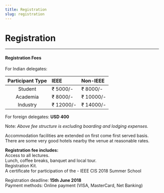 ```yaml
---
title: Registration
slug: registration
---
```

# Registration
---
#### Registration Fees
For Indian delegates:

| Participant Type | IEEE      | Non-IEEE  |
| :--------------: | :-------- | :-------- |
| Student          | ₹ 5000/-  | ₹ 8000/-  |
| Academia         | ₹ 8000/-  | ₹ 10000/- |
| Industry         | ₹ 12000/- | ₹ 14000/- |

For foreign delegates: **USD 400**

Note: *Above fee structure is excluding boarding and lodging expenses.* 

Accommodation
facilities are extended on first come first served basis. There are some very good
hotels nearby the venue at reasonable rates.

**Registration fee includes:**  
Access to all lectures.  
Lunch, coffee breaks, banquet and local tour.  
Registration Kit.  
A certificate for participation of the - IEEE CIS 2018 Summer School  
  
Registration deadline: **15th June 2018**  
Payment methods: Online payment (VISA, MasterCard, Net Banking)
